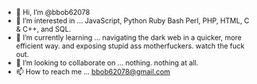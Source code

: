 - 👋 Hi, I’m @bbob62078
- 👀 I’m interested in ... JavaScript, Python Ruby Bash Perl, PHP, HTML, C & C++, and SQL.
- 🌱 I’m currently learning ... navigating the dark web in a quicker, more efficient way. and exposing stupid ass motherfuckers. watch the fuck out.
- 💞️ I’m looking to collaborate on ... nothing. nothing at all.
- 📫 How to reach me ... bbob62078@gmail.com

<!---
bbob62078/bbob62078 is a ✨ special ✨ repository because its `README.md` (this file) appears on your GitHub profile.
You can click the Preview link to take a look at your changes.
--->
